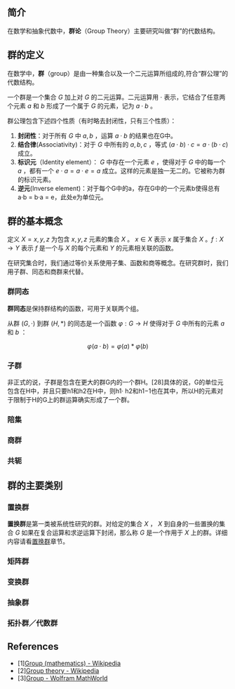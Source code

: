 ## 简介

在数学和抽象代数中，**群论**（Group Theory）主要研究叫做“群”的代数结构。

## 群的定义

在数学中，**群**（group）是由一种集合以及一个二元运算所组成的,符合“群公理”的代数结构。

一个群是一个集合 $G$ 加上对 $G$ 的二元运算。二元运算用 $\cdot$ 表示，它结合了任意两个元素 $a$ 和 $b$ 形成了一个属于 $G$ 的元素，记为 $a\cdot b$ 。

群公理包含下述四个性质（有时略去封闭性，只有三个性质）：

1. **封闭性**：对于所有 $G$ 中 $a, b$ ，运算 $a·b$ 的结果也在G中。
2. **结合律**(Associativity)：对于 $G$ 中所有的 $a, b, c$ ，等式 $(a \cdot b)\cdot c = a \cdot (b \cdot c)$ 成立。
3. **标识元**（Identity element）： $G$ 中存在一个元素 $e$ ，使得对于 $G$ 中的每一个 $a$ ，都有一个 $e \cdot a=a\cdot e=a$ 成立。这样的元素是独一无二的。它被称为群的标识元素。
4. **逆元**(Inverse element)：对于每个G中的a，存在G中的一个元素b使得总有a·b = b·a = e，此处e为单位元。

## 群的基本概念

定义 $X={x,y,z}$ 为包含 $x, y, z$ 元素的集合 $X$ 。 $x \in X$ 表示 $x$ 属于集合 $X$ 。$f:X\to Y$ 表示 $f$ 是一个与 $X$ 的每个元素和 $Y$ 的元素相关联的函数。

在研究集合时，我们通过等价关系使用子集、函数和商等概念。在研究群时，我们用子群、同态和商群来代替。

### 群同态

**群同态**是保持群结构的函数，可用于关联两个组。 

从群 $(G,\cdot)$ 到群 $(H,*)$ 的同态是一个函数 $\varphi :G\to H$ 使得对于 $G$ 中所有的元素 $a$ 和 $b$ ：

$$
\varphi (a\cdot b)=\varphi (a)*\varphi (b) 
$$

### 子群

非正式的说，子群是包含在更大的群G内的一个群H。[28]具体的说，G的单位元包含在H中，并且只要h1和h2在H中，则h1· h2和h1−1也在其中，所以H的元素对于限制于H的G上的群运算确实形成了一个群。

### 陪集

### 商群

### 共轭

## 群的主要类别

### 置换群

**置换群**是第一类被系统性研究的群。对给定的集合 $X$ ， $X$ 到自身的一些置换的集合 $G$ 如果在复合运算和求逆运算下封闭，那么称 $G$ 是一个作用于 $X$ 上的群。详细内容请看[置换群](./permutation-group.md)章节。

### 矩阵群

### 变换群

### 抽象群

### 拓扑群／代数群

## References

- [1][Group (mathematics) - Wikipedia](<https://en.wikipedia.org/wiki/Group_(mathematics)>)
- [2][Group theory - Wikipedia](<https://en.wikipedia.org/wiki/Group_theory>)
- [3][Group - Wolfram MathWorld](https://mathworld.wolfram.com/Group.html)
